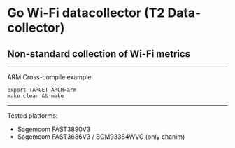 # Go Wi-Fi datacollector (T2 Data-collector)
## Non-standard collection of Wi-Fi metrics
---
ARM Cross-compile example
```
export TARGET_ARCH=arm
make clean && make
```
----

Tested platforms:
* Sagemcom FAST3890V3
* Sagemcom FAST3686V3 / BCM93384WVG (only chanim)

